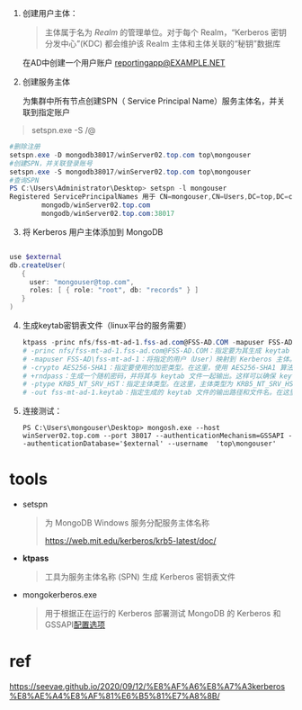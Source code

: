 



1. 创建用户主体：

   > 主体属于名为 *Realm* 的管理单位。对于每个 Realm，“Kerberos 密钥分发中心”(KDC) 都会维护该 Realm 主体和主体关联的“秘钥”数据库

   在AD中创建一个用户账户 reportingapp@EXAMPLE.NET

2. 创建服务主体

   为集群中所有节点创建SPN（ Service Principal Name）服务主体名，并关联到指定账户

>   setspn.exe -S <service>/<fully qualified domain name>@<KERBEROS REALM>

   ```powershell
   #删除注册
   setspn.exe -D mongodb38017/winServer02.top.com top\mongouser
   #创建SPN，并关联登录账号
   setspn.exe -S mongodb38017/winServer02.top.com top\mongouser
   #查询SPN
   PS C:\Users\Administrator\Desktop> setspn -l mongouser
   Registered ServicePrincipalNames 用于 CN=mongouser,CN=Users,DC=top,DC=com:
           mongodb/winServer02.top.com
           mongodb/winServer02.top.com:38017
   ```

3. 将 Kerberos 用户主体添加到 MongoDB

```powershell

use $external
db.createUser(
   {
     user: "mongouser@top.com",
     roles: [ { role: "root", db: "records" } ]
   }
)
```

4. 生成keytab密钥表文件（linux平台的服务需要）

   ```powershell
   ktpass -princ nfs/fss-mt-ad-1.fss-ad.com@FSS-AD.COM -mapuser FSS-AD\fss-mt-ad-1 -crypto AES256-SHA1 +rndpass -ptype KRB5_NT_SRV_HST  -out fss-mt-ad-1.keytab
   # -princ nfs/fss-mt-ad-1.fss-ad.com@FSS-AD.COM：指定要为其生成 keytab 文件的主体名称（Principal Name）。在这个示例中，主体名称是 nfs/fss-mt-ad-1.fss-ad.com@FSS-AD.COM
   # -mapuser FSS-AD\fss-mt-ad-1：将指定的用户（User）映射到 Kerberos 主体。在这里，用户 FSS-AD\fss-mt-ad-1 被映射到主体 nfs/fss-mt-ad-1.fss-ad.com@FSS-AD.COM
   # -crypto AES256-SHA1：指定要使用的加密类型。在这里，使用 AES256-SHA1 算法进行加密
   # +rndpass：生成一个随机密码，并将其与 keytab 文件一起输出。这样可以确保 keytab 文件中包含一个安全的随机密码
   # -ptype KRB5_NT_SRV_HST：指定主体类型。在这里，主体类型为 KRB5_NT_SRV_HST（Kerberos 服务主体）
   # -out fss-mt-ad-1.keytab：指定生成的 keytab 文件的输出路径和文件名。在这里，生成的 keytab 文件将保存为 fss-mt-ad-1.keytab
   ```

5. 连接测试：

   ```
   PS C:\Users\mongouser\Desktop> mongosh.exe --host  winServer02.top.com --port 38017 --authenticationMechanism=GSSAPI --authenticationDatabase='$external' --username  'top\mongouser'
   ```

   

# tools 

- setspn 

  > 为 MongoDB Windows 服务分配服务主体名称
  >
  > https://web.mit.edu/kerberos/krb5-latest/doc/

- **ktpass** 

  > 工具为服务主体名称 (SPN) 生成 Kerberos 密钥表文件

- mongokerberos.exe 

  > 用于根据正在运行的 Kerberos 部署测试 MongoDB 的 Kerberos 和 GSSAPI[配置选项](https://www.mongodb.com/zh-cn/docs/manual/reference/configuration-options/#std-label-security.sasl.options)

# ref

https://seevae.github.io/2020/09/12/%E8%AF%A6%E8%A7%A3kerberos%E8%AE%A4%E8%AF%81%E6%B5%81%E7%A8%8B/


